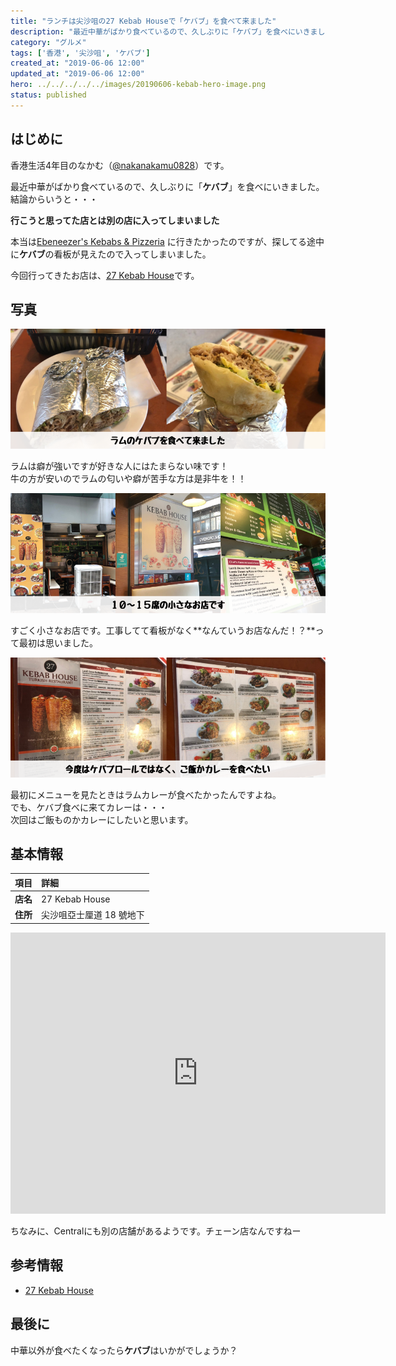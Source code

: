 ```yaml
---
title: "ランチは尖沙咀の27 Kebab Houseで「ケバブ」を食べて来ました"
description: "最近中華がばかり食べているので、久しぶりに「ケバブ」を食べにいきました。"
category: "グルメ"
tags: ['香港', '尖沙咀', 'ケバブ']
created_at: "2019-06-06 12:00"
updated_at: "2019-06-06 12:00"
hero: ../../../../../images/20190606-kebab-hero-image.png
status: published
---
```


## はじめに

香港生活4年目のなかむ（[@nakanakamu0828](https://twitter.com/nakanakamu0828)）です。  

最近中華がばかり食べているので、久しぶりに「**ケバブ**」を食べにいきました。  
結論からいうと・・・  

**行こうと思ってた店とは別の店に入ってしまいました**  

本当は[Ebeneezer's Kebabs & Pizzeria](https://www.openrice.com/en/hongkong/r-ebeneezers-kebabs-pizzeria-tsim-sha-tsui-middle-eastern-salad-r15719) に行きたかったのですが、探してる途中に**ケバブ**の看板が見えたので入ってしまいました。


今回行ってきたお店は、[27 Kebab House](https://www.openrice.com/zh/hongkong/r-27-kebab-house-turkish-restaurant-%E5%B0%96%E6%B2%99%E5%92%80-%E5%9C%9F%E8%80%B3%E5%85%B6%E8%8F%9C-%E6%B2%99%E5%BE%8B-r174912)です。


## 写真
![ラムのケバブ](../../../../../images/uploads/2019/06/06/kebab/picture-1.png)

ラムは癖が強いですが好きな人にはたまらない味です！  
牛の方が安いのでラムの匂いや癖が苦手な方は是非牛を！！  


![店舗](../../../../../images/uploads/2019/06/06/kebab/picture-2.png)

すごく小さなお店です。工事してて看板がなく**なんていうお店なんだ！？**って最初は思いました。


![メニュー](../../../../../images/uploads/2019/06/06/kebab/picture-3.png)

最初にメニューを見たときはラムカレーが食べたかったんですよね。  
でも、ケバブ食べに来てカレーは・・・  
次回はご飯ものかカレーにしたいと思います。


## 基本情報

| 項目 | 詳細 |
|:---|:---|
|  **店名**  |  27 Kebab House  |
|  **住所**  | 尖沙咀亞士厘道 18 號地下 |

<iframe src="https://www.google.com/maps/embed?pb=!1m18!1m12!1m3!1d7727.623236576109!2d114.16764709061276!3d22.29844886723268!2m3!1f0!2f0!3f0!3m2!1i1024!2i768!4f13.1!3m3!1m2!1s0x340400f27d81a62b%3A0x25145ed40609239c!2s27+Kebab+House!5e0!3m2!1sja!2shk!4v1559836570275!5m2!1sja!2shk" width="600" height="450" frameborder="0" style="border:0" allowfullscreen></iframe>


ちなみに、Centralにも別の店舗があるようです。チェーン店なんですねー

## 参考情報
- [27 Kebab House](https://www.openrice.com/zh/hongkong/r-27-kebab-house-turkish-restaurant-%E5%B0%96%E6%B2%99%E5%92%80-%E5%9C%9F%E8%80%B3%E5%85%B6%E8%8F%9C-%E6%B2%99%E5%BE%8B-r174912)


## 最後に
中華以外が食べたくなったら**ケバブ**はいかがでしょうか？